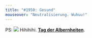 ```yaml
---
title: "#1950: Gesund"
mouseover: "Neutralisierung. Wuhuu!"
---
```


PS:
<a href="http://www.fonflatter.de/kalender"><img src="http://www.fonflatter.de/bilder/2011.png"></a>
Hihihihi. <a  href="http://www.fonflatter.de/kalender"><strong>Tag der Albernheiten</strong></a>.
